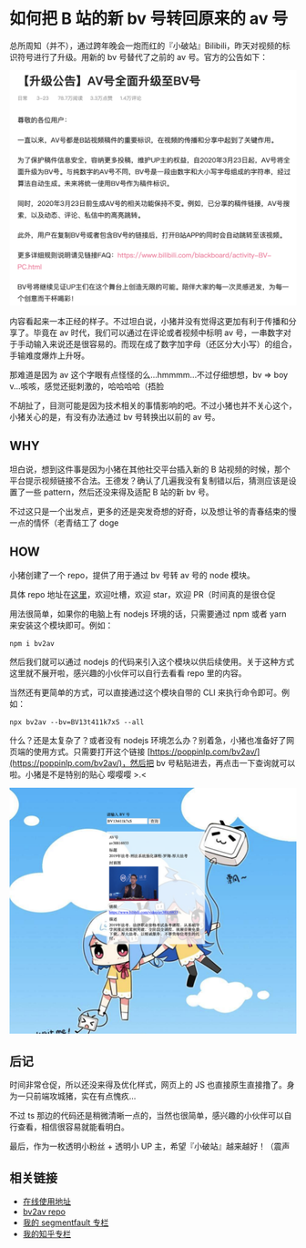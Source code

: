 # 如何把 B 站的新 bv 号转回原来的 av 号

总所周知（并不），通过跨年晚会一炮而红的『小破站』Bilibili，昨天对视频的标识符号进行了升级。用新的 bv 号替代了之前的 av 号。官方的公告如下：

![](../resources/bv2av-1.png)

内容看起来一本正经的样子。不过坦白说，小猪并没有觉得这更加有利于传播和分享了。毕竟在 av 时代，我们可以通过在评论或者视频中标明 av 号，一串数字对于手动输入来说还是很容易的。而现在成了数字加字母（还区分大小写）的组合，手输难度爆炸上升呀。

那难道是因为 av 这个字眼有点怪怪的么...hmmmm...不过仔细想想，bv => boy v...咳咳，感觉还挺刺激的，哈哈哈哈（捂脸

不胡扯了，目测可能是因为技术相关的事情影响的吧。不过小猪也并不关心这个，小猪关心的是，有没有办法通过 bv 号转换出以前的 av 号。

## WHY

坦白说，想到这件事是因为小猪在其他社交平台插入新的 B 站视频的时候，那个平台提示视频链接不合法。王德发？确认了几遍我没有复制错以后，猜测应该是设置了一些 pattern，然后还没来得及适配 B 站的新 bv 号。

不过这只是一个出发点，更多的还是突发奇想的好奇，以及想让爷的青春结束的慢一点的情怀（老青结工了 doge

## HOW

小猪创建了一个 repo，提供了用于通过 bv 号转 av 号的 node 模块。

具体 repo 地址在[这里](https://github.com/poppinlp/bv2av)，欢迎吐槽，欢迎 star，欢迎 PR（时间真的是很仓促

用法很简单，如果你的电脑上有 nodejs 环境的话，只需要通过 npm 或者 yarn 来安装这个模块即可。例如：

```shell
npm i bv2av
```

然后我们就可以通过 nodejs 的代码来引入这个模块以供后续使用。关于这种方式这里就不展开啦，感兴趣的小伙伴可以自行去看看 repo 里的内容。

当然还有更简单的方式，可以直接通过这个模块自带的 CLI 来执行命令即可。例如：

```shell
npx bv2av --bv=BV13t411k7xS --all
```

什么？还是太复杂了？或者没有 nodejs 环境怎么办？别着急，小猪也准备好了网页端的使用方式。只需要打开这个链接 [https://poppinlp.com/bv2av/](https://poppinlp.com/bv2av/)，然后把 bv 号粘贴进去，再点击一下查询就可以啦。小猪是不是特别的贴心 嘤嘤嘤 >.<

![](../resources/bv2av-2.png)

## 后记

时间非常仓促，所以还没来得及优化样式，网页上的 JS 也直接原生直接撸了。身为一只前端攻城猪，实在有点愧疚...

不过 ts 那边的代码还是稍微清晰一点的，当然也很简单，感兴趣的小伙伴可以自行查看，相信很容易就能看明白。

最后，作为一枚透明小粉丝 + 透明小 UP 主，希望『小破站』越来越好！（震声

## 相关链接

- [在线使用地址](https://poppinlp.com/bv2av/)
- [bv2av repo](https://github.com/poppinlp/bv2av)
- [我的 segmentfault 专栏](https://segmentfault.com/blog/zxzfbz)
- [我的知乎专栏](https://zhuanlan.zhihu.com/zxzfbz)
